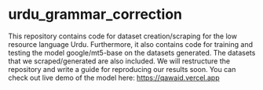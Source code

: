 # urdu_grammar_correction
This repository contains code for dataset creation/scraping for the low resource language Urdu. Furthermore, it also contains code for training and testing the model google/mt5-base on the datasets generated. The datasets that we scraped/generated are also included. We will restructure the repository and write a guide for reproducing our results soon. You can check out live demo of the model here: https://qawaid.vercel.app

